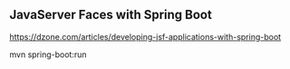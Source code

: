 ## JavaServer Faces with Spring Boot

https://dzone.com/articles/developing-jsf-applications-with-spring-boot


mvn spring-boot:run
